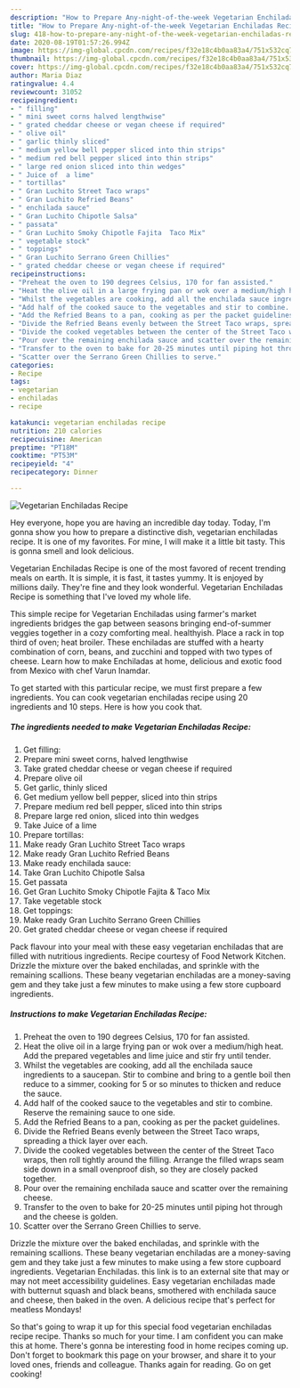 ```yaml
---
description: "How to Prepare Any-night-of-the-week Vegetarian Enchiladas Recipe"
title: "How to Prepare Any-night-of-the-week Vegetarian Enchiladas Recipe"
slug: 418-how-to-prepare-any-night-of-the-week-vegetarian-enchiladas-recipe
date: 2020-08-19T01:57:26.994Z
image: https://img-global.cpcdn.com/recipes/f32e18c4b0aa83a4/751x532cq70/vegetarian-enchiladas-recipe-recipe-main-photo.jpg
thumbnail: https://img-global.cpcdn.com/recipes/f32e18c4b0aa83a4/751x532cq70/vegetarian-enchiladas-recipe-recipe-main-photo.jpg
cover: https://img-global.cpcdn.com/recipes/f32e18c4b0aa83a4/751x532cq70/vegetarian-enchiladas-recipe-recipe-main-photo.jpg
author: Maria Diaz
ratingvalue: 4.4
reviewcount: 31052
recipeingredient:
- " filling"
- " mini sweet corns halved lengthwise"
- " grated cheddar cheese or vegan cheese if required"
- " olive oil"
- " garlic thinly sliced"
- " medium yellow bell pepper sliced into thin strips"
- " medium red bell pepper sliced into thin strips"
- " large red onion sliced into thin wedges"
- " Juice of  a lime"
- " tortillas"
- " Gran Luchito Street Taco wraps"
- " Gran Luchito Refried Beans"
- " enchilada sauce"
- " Gran Luchito Chipotle Salsa"
- " passata"
- " Gran Luchito Smoky Chipotle Fajita  Taco Mix"
- " vegetable stock"
- " toppings"
- " Gran Luchito Serrano Green Chillies"
- " grated cheddar cheese or vegan cheese if required"
recipeinstructions:
- "Preheat the oven to 190 degrees Celsius, 170 for fan assisted."
- "Heat the olive oil in a large frying pan or wok over a medium/high heat. Add the prepared vegetables and lime juice and stir fry until tender."
- "Whilst the vegetables are cooking, add all the enchilada sauce ingredients to a saucepan. Stir to combine and bring to a gentle boil then reduce to a simmer, cooking for 5 or so minutes to thicken and reduce the sauce."
- "Add half of the cooked sauce to the vegetables and stir to combine. Reserve the remaining sauce to one side."
- "Add the Refried Beans to a pan, cooking as per the packet guidelines."
- "Divide the Refried Beans evenly between the Street Taco wraps, spreading a thick layer over each."
- "Divide the cooked vegetables between the center of the Street Taco wraps, then roll tightly around the filling. Arrange the filled wraps seam side down in a small ovenproof dish, so they are closely packed together."
- "Pour over the remaining enchilada sauce and scatter over the remaining cheese."
- "Transfer to the oven to bake for 20-25 minutes until piping hot through and the cheese is golden."
- "Scatter over the Serrano Green Chillies to serve."
categories:
- Recipe
tags:
- vegetarian
- enchiladas
- recipe

katakunci: vegetarian enchiladas recipe 
nutrition: 210 calories
recipecuisine: American
preptime: "PT18M"
cooktime: "PT53M"
recipeyield: "4"
recipecategory: Dinner

---
```



![Vegetarian Enchiladas Recipe](https://img-global.cpcdn.com/recipes/f32e18c4b0aa83a4/751x532cq70/vegetarian-enchiladas-recipe-recipe-main-photo.jpg)

Hey everyone, hope you are having an incredible day today. Today, I'm gonna show you how to prepare a distinctive dish, vegetarian enchiladas recipe. It is one of my favorites. For mine, I will make it a little bit tasty. This is gonna smell and look delicious.

Vegetarian Enchiladas Recipe is one of the most favored of recent trending meals on earth. It is simple, it is fast, it tastes yummy. It is enjoyed by millions daily. They're fine and they look wonderful. Vegetarian Enchiladas Recipe is something that I've loved my whole life.

This simple recipe for Vegetarian Enchiladas using farmer&#39;s market ingredients bridges the gap between seasons bringing end-of-summer veggies together in a cozy comforting meal. healthyish. Place a rack in top third of oven; heat broiler. These enchiladas are stuffed with a hearty combination of corn, beans, and zucchini and topped with two types of cheese. Learn how to make Enchiladas at home, delicious and exotic food from Mexico with chef Varun Inamdar.


To get started with this particular recipe, we must first prepare a few ingredients. You can cook vegetarian enchiladas recipe using 20 ingredients and 10 steps. Here is how you cook that.

<!--inarticleads1-->

##### The ingredients needed to make Vegetarian Enchiladas Recipe:

1. Get  filling:
1. Prepare  mini sweet corns, halved lengthwise
1. Take  grated cheddar cheese or vegan cheese if required
1. Prepare  olive oil
1. Get  garlic, thinly sliced
1. Get  medium yellow bell pepper, sliced into thin strips
1. Prepare  medium red bell pepper, sliced into thin strips
1. Prepare  large red onion, sliced into thin wedges
1. Take  Juice of  a lime
1. Prepare  tortillas:
1. Make ready  Gran Luchito Street Taco wraps
1. Make ready  Gran Luchito Refried Beans
1. Make ready  enchilada sauce:
1. Take  Gran Luchito Chipotle Salsa
1. Get  passata
1. Get  Gran Luchito Smoky Chipotle Fajita &amp; Taco Mix
1. Take  vegetable stock
1. Get  toppings:
1. Make ready  Gran Luchito Serrano Green Chillies
1. Get  grated cheddar cheese or vegan cheese if required


Pack flavour into your meal with these easy vegetarian enchiladas that are filled with nutritious ingredients. Recipe courtesy of Food Network Kitchen. Drizzle the mixture over the baked enchiladas, and sprinkle with the remaining scallions. These beany vegetarian enchiladas are a money-saving gem and they take just a few minutes to make using a few store cupboard ingredients. 

<!--inarticleads2-->

##### Instructions to make Vegetarian Enchiladas Recipe:

1. Preheat the oven to 190 degrees Celsius, 170 for fan assisted.
1. Heat the olive oil in a large frying pan or wok over a medium/high heat. Add the prepared vegetables and lime juice and stir fry until tender.
1. Whilst the vegetables are cooking, add all the enchilada sauce ingredients to a saucepan. Stir to combine and bring to a gentle boil then reduce to a simmer, cooking for 5 or so minutes to thicken and reduce the sauce.
1. Add half of the cooked sauce to the vegetables and stir to combine. Reserve the remaining sauce to one side.
1. Add the Refried Beans to a pan, cooking as per the packet guidelines.
1. Divide the Refried Beans evenly between the Street Taco wraps, spreading a thick layer over each.
1. Divide the cooked vegetables between the center of the Street Taco wraps, then roll tightly around the filling. Arrange the filled wraps seam side down in a small ovenproof dish, so they are closely packed together.
1. Pour over the remaining enchilada sauce and scatter over the remaining cheese.
1. Transfer to the oven to bake for 20-25 minutes until piping hot through and the cheese is golden.
1. Scatter over the Serrano Green Chillies to serve.


Drizzle the mixture over the baked enchiladas, and sprinkle with the remaining scallions. These beany vegetarian enchiladas are a money-saving gem and they take just a few minutes to make using a few store cupboard ingredients. Vegetarian Enchiladas. this link is to an external site that may or may not meet accessibility guidelines. Easy vegetarian enchiladas made with butternut squash and black beans, smothered with enchilada sauce and cheese, then baked in the oven. A delicious recipe that&#39;s perfect for meatless Mondays! 

So that's going to wrap it up for this special food vegetarian enchiladas recipe recipe. Thanks so much for your time. I am confident you can make this at home. There's gonna be interesting food in home recipes coming up. Don't forget to bookmark this page on your browser, and share it to your loved ones, friends and colleague. Thanks again for reading. Go on get cooking!
